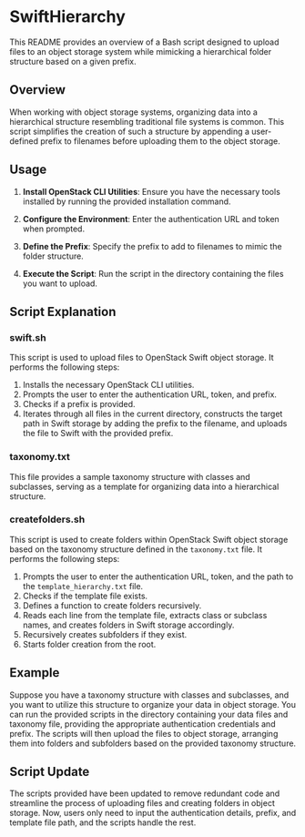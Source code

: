 # SwiftHierarchy

This README provides an overview of a Bash script designed to upload files to an object storage system while mimicking a hierarchical folder structure based on a given prefix.

## Overview

When working with object storage systems, organizing data into a hierarchical structure resembling traditional file systems is common. This script simplifies the creation of such a structure by appending a user-defined prefix to filenames before uploading them to the object storage.

## Usage

1. **Install OpenStack CLI Utilities**: Ensure you have the necessary tools installed by running the provided installation command.

2. **Configure the Environment**: Enter the authentication URL and token when prompted.

3. **Define the Prefix**: Specify the prefix to add to filenames to mimic the folder structure.

4. **Execute the Script**: Run the script in the directory containing the files you want to upload.

## Script Explanation

### swift.sh

This script is used to upload files to OpenStack Swift object storage. It performs the following steps:

1. Installs the necessary OpenStack CLI utilities.
2. Prompts the user to enter the authentication URL, token, and prefix.
3. Checks if a prefix is provided.
4. Iterates through all files in the current directory, constructs the target path in Swift storage by adding the prefix to the filename, and uploads the file to Swift with the provided prefix.

### taxonomy.txt

This file provides a sample taxonomy structure with classes and subclasses, serving as a template for organizing data into a hierarchical structure.

### createfolders.sh

This script is used to create folders within OpenStack Swift object storage based on the taxonomy structure defined in the `taxonomy.txt` file. It performs the following steps:

1. Prompts the user to enter the authentication URL, token, and the path to the `template_hierarchy.txt` file.
2. Checks if the template file exists.
3. Defines a function to create folders recursively.
4. Reads each line from the template file, extracts class or subclass names, and creates folders in Swift storage accordingly.
5. Recursively creates subfolders if they exist.
6. Starts folder creation from the root.

## Example

Suppose you have a taxonomy structure with classes and subclasses, and you want to utilize this structure to organize your data in object storage. You can run the provided scripts in the directory containing your data files and taxonomy file, providing the appropriate authentication credentials and prefix. The scripts will then upload the files to object storage, arranging them into folders and subfolders based on the provided taxonomy structure.

## Script Update

The scripts provided have been updated to remove redundant code and streamline the process of uploading files and creating folders in object storage. Now, users only need to input the authentication details, prefix, and template file path, and the scripts handle the rest.
